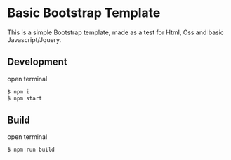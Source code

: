 # Basic Bootstrap Template

This is a simple Bootstrap template, 
made as a test for Html, Css and basic Javascript/Jquery.

## Development

open terminal

```bash
$ npm i
$ npm start
```

## Build

open terminal

```bash
$ npm run build
```
